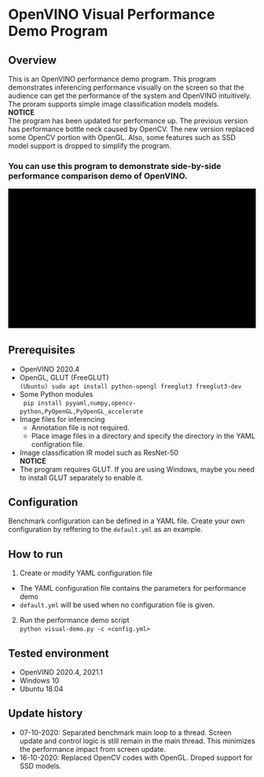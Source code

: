 # OpenVINO Visual Performance Demo Program

## Overview
This is an OpenVINO performance demo program. This program demonstrates inferencing performance visually on the screen so that the audience can get the performance of the system and OpenVINO intuitively.  
The proram supports simple image classification models models.   
**NOTICE**  
The program has been updated for performance up. The previous version has performance bottle neck caused by OpenCV. The new version replaced some OpenCV portion with OpenGL. Also, some features such as SSD model support is dropped to simplify the program.  

### You can use this program to demonstrate side-by-side performance comparison demo of OpenVINO.  
![video](./resources/visual-demo.gif)

## Prerequisites
- OpenVINO 2020.4
- OpenGL, GLUT (FreeGLUT)  
`(Ubuntu) sudo apt install python-opengl freeglut3 freeglut3-dev`   
- Some Python modules  
` pip install pyyaml,numpy,opencv-python,PyOpenGL,PyOpenGL_accelerate`
- Image files for inferencing  
  - Annotation file is not required.
  - Place image files in a directory and specify the directory in the YAML configration file.
- Image classification IR model such as ResNet-50  
**NOTICE**  
- The program requires GLUT. If you are using Windows, maybe you need to install GLUT separately to enable it.  

## Configuration
Benchmark configuration can be defined in a YAML file. Create your own configuration by reffering to the `default.yml` as an example.  

## How to run
1. Create or modify YAML configuration file
 - The YAML configuration file contains the parameters for performance demo
 - `default.yml` will be used when no configuration file is given.
2. Run the performance demo script  
`python visual-demo.py -c <config.yml>`

## Tested environment
- OpenVINO 2020.4, 2021.1
- Windows 10
- Ubuntu 18.04

## Update history
 - 07-10-2020: Separated benchmark main loop to a thread. Screen update and control logic is still remain in the main thread. This minimizes the performance impact from screen update.  
 - 16-10-2020: Replaced OpenCV codes with OpenGL. Droped support for SSD models.   
